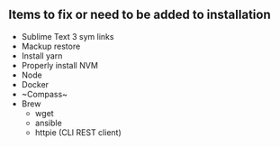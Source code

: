 ## Items to fix or need to be added to installation
- Sublime Text 3 sym links
- Mackup restore
- Install yarn
- Properly install NVM
- Node
- Docker
- ~Compass~
- Brew 
  - wget
  - ansible
  - httpie (CLI REST client)
